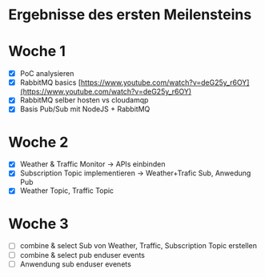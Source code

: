 # Ergebnisse des ersten Meilensteins

# Woche 1

- [x] PoC analysieren
- [x] RabbitMQ basics [https://www.youtube.com/watch?v=deG25y_r6OY](https://www.youtube.com/watch?v=deG25y_r6OY)
- [X] RabbitMQ selber hosten vs cloudamqp
- [X] Basis Pub/Sub mit NodeJS + RabbitMQ

# Woche 2

- [X] Weather & Traffic Monitor -> APIs einbinden
- [X] Subscription Topic implementieren -> Weather+Trafic Sub, Anwedung Pub
- [X] Weather Topic, Traffic Topic

# Woche 3

- [ ] combine & select Sub von Weather, Traffic, Subscription Topic erstellen
- [ ] combine & select pub enduser events
- [ ] Anwendung sub enduser evenets

